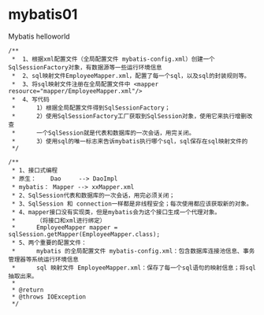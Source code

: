 # mybatis01
Mybatis helloworld


    /**
     *  1、根据xml配置文件（全局配置文件 mybatis-config.xml）创建一个SqlSessionFactory对象，有数据源等一些运行环境信息
     *  2、sql映射文件EmployeeMapper.xml，配置了每一个sql，以及sql的封装规则等。
     *  3、将sql映射文件注册在全局配置文件中 <mapper resource="mapper/EmployeeMapper.xml"/>
     *  4、写代码
     *      1）根据全局配置文件得到SqlSessionFactory；
     *      2）使用SqlSessionFactory工厂获取到SqlSession对象，使用它来执行增删改查
     *      一个SqlSession就是代表和数据库的一次会话，用完关闭。
     *      3）使用sql的唯一标志来告诉mybatis执行哪个sql，sql保存在sql映射文件的
     */

    /**
     * 1、接口式编程
     * 原生：    Dao     --> DaoImpl
     * mybatis： Mapper --> xxMapper.xml
     * 2、SqlSession代表和数据库的一次会话，用完必须关闭；
     * 3、SqlSession 和 connection一样都是非线程安全；每次使用都应该获取新的对象。
     * 4、mapper接口没有实现类，但是mybatis会为这个接口生成一个代理对象。
     *      （将接口和xml进行绑定）
     *      EmployeeMapper mapper = sqlSession.getMapper(EmployeeMapper.class);
     * 5、两个重要的配置文件：
     *      mybatis 的全局配置文件 mybatis-config.xml：包含数据库连接池信息、事务管理器等系统运行环境信息
     *      sql 映射文件 EmployeeMapper.xml：保存了每一个sql语句的映射信息；将sql 抽取出来。
     *
     * @return
     * @throws IOException
     */
